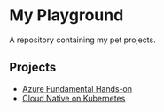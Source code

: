 # My Playground
A repository containing my pet projects.

## Projects
- [Azure Fundamental Hands-on](./azure-fundamental-handson/README.md)
- [Cloud Native on Kubernetes](./cloud-native-on-kubernetes/README.md)